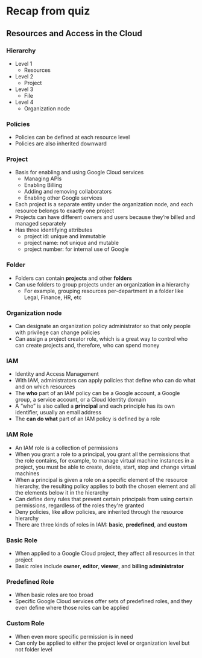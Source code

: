 # Recap from quiz
## Resources and Access in the Cloud
### Hierarchy
- Level 1
  - Resources
- Level 2
  - Project
- Level 3
  - File
- Level 4
  - Organization node
### Policies
- Policies can be defined at each resource level
- Policies are also inherited downward
### Project
- Basis for enabling and using Google Cloud services
  - Managing APIs
  - Enabling Billing
  - Adding and removing collaborators
  - Enabling other Google services
- Each project is a separate entity under the organization node, and each resource belongs to exactly one project
- Projects can have different owners and users because they’re billed and managed separately
- Has three identifying attributes
  - project id: unique and immutable
  - project name: not unique and mutable
  - project number: for internal use of Google
### Folder
- Folders can contain **projects** and other **folders**
- Can use folders to group projects under an organization in a hierarchy
  - For example, grouping resources per-department in a folder like Legal, Finance, HR, etc
### Organization node
- Can designate an organization policy administrator so that only people with privilege can change policies
- Can assign a project creator role, which is a great way to control who can create projects and, therefore, who can spend money
### IAM
- Identity and Access Management
- With IAM, administrators can apply policies that define who can do what and on which resources
- The **who** part of an IAM policy can be a Google account, a Google group, a service account, or a Cloud Identity domain
- A “who” is also called a **principal** and each principle has its own identifier, usually an email address
- The **can do what** part of an IAM policy is defined by a role
### IAM Role
- An IAM role is a collection of permissions
- When you grant a role to a principal, you grant all the permissions that the role contains, for example, to manage virtual machine instances in a project, you must be able to create, delete, start, stop and change virtual machines
- When a principal is given a role on a specific element of the resource hierarchy, the resulting policy applies to both the chosen element and all the elements below it in the hierarchy
- Can define deny rules that prevent certain principals from using certain permissions, regardless of the roles they're granted
- Deny policies, like allow policies, are inherited through the resource hierarchy
- There are three kinds of roles in IAM: **basic**, **predefined**, and **custom**
### Basic Role
- When applied to a Google Cloud project, they affect all resources in that project
- Basic roles include **owner**, **editor**, **viewer**, and **billing administrator**
### Predefined Role
- When basic roles are too broad
- Specific Google Cloud services offer sets of predefined roles, and they even define where those roles can be applied
### Custom Role
- When even more specific permission is in need
- Can only be applied to either the project level or organization level but not folder level
